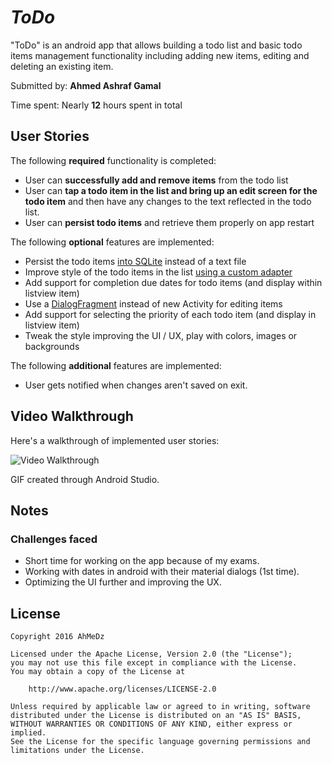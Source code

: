 # *ToDo*

"ToDo" is an android app that allows building a todo list and basic todo items management functionality including adding new items, editing and deleting an existing item.

Submitted by: **Ahmed Ashraf Gamal**

Time spent: Nearly **12** hours spent in total

## User Stories

The following **required** functionality is completed:

* User can **successfully add and remove items** from the todo list
* User can **tap a todo item in the list and bring up an edit screen for the todo item** and then have any changes to the text reflected in the todo list.
* User can **persist todo items** and retrieve them properly on app restart

The following **optional** features are implemented:

* Persist the todo items [into SQLite](http://guides.codepath.com/android/Persisting-Data-to-the-Device#sqlite) instead of a text file
* Improve style of the todo items in the list [using a custom adapter](http://guides.codepath.com/android/Using-an-ArrayAdapter-with-ListView)
* Add support for completion due dates for todo items (and display within listview item)
* Use a [DialogFragment](http://guides.codepath.com/android/Using-DialogFragment) instead of new Activity for editing items
* Add support for selecting the priority of each todo item (and display in listview item)
* Tweak the style improving the UI / UX, play with colors, images or backgrounds

The following **additional** features are implemented:

* User gets notified when changes aren't saved on exit.

## Video Walkthrough 

Here's a walkthrough of implemented user stories:

<img src='https://i.imgur.com/EuxZtoy.gif' title='Video Walkthrough' width='' alt='Video Walkthrough' />

GIF created through Android Studio.

## Notes

### Challenges faced

- Short time for working on the app because of my exams.
- Working with dates in android with their material dialogs (1st time).
- Optimizing the UI further and improving the UX.

## License

    Copyright 2016 AhMeDz

    Licensed under the Apache License, Version 2.0 (the "License");
    you may not use this file except in compliance with the License.
    You may obtain a copy of the License at

        http://www.apache.org/licenses/LICENSE-2.0

    Unless required by applicable law or agreed to in writing, software
    distributed under the License is distributed on an "AS IS" BASIS,
    WITHOUT WARRANTIES OR CONDITIONS OF ANY KIND, either express or implied.
    See the License for the specific language governing permissions and
    limitations under the License.
